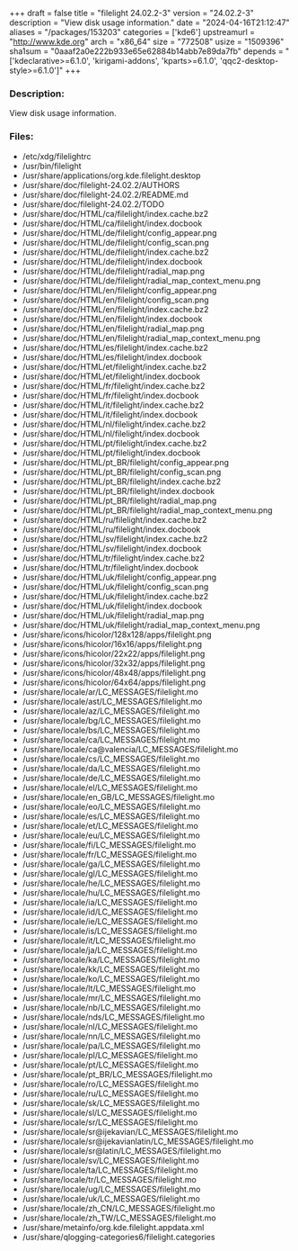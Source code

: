 +++
draft = false
title = "filelight 24.02.2-3"
version = "24.02.2-3"
description = "View disk usage information."
date = "2024-04-16T21:12:47"
aliases = "/packages/153203"
categories = ['kde6']
upstreamurl = "http://www.kde.org"
arch = "x86_64"
size = "772508"
usize = "1509396"
sha1sum = "0aaaf2a0e222b933e65e62884b14abb7e89da7fb"
depends = "['kdeclarative>=6.1.0', 'kirigami-addons', 'kparts>=6.1.0', 'qqc2-desktop-style>=6.1.0']"
+++
### Description: 
View disk usage information.

### Files: 
* /etc/xdg/filelightrc
* /usr/bin/filelight
* /usr/share/applications/org.kde.filelight.desktop
* /usr/share/doc/filelight-24.02.2/AUTHORS
* /usr/share/doc/filelight-24.02.2/README.md
* /usr/share/doc/filelight-24.02.2/TODO
* /usr/share/doc/HTML/ca/filelight/index.cache.bz2
* /usr/share/doc/HTML/ca/filelight/index.docbook
* /usr/share/doc/HTML/de/filelight/config_appear.png
* /usr/share/doc/HTML/de/filelight/config_scan.png
* /usr/share/doc/HTML/de/filelight/index.cache.bz2
* /usr/share/doc/HTML/de/filelight/index.docbook
* /usr/share/doc/HTML/de/filelight/radial_map.png
* /usr/share/doc/HTML/de/filelight/radial_map_context_menu.png
* /usr/share/doc/HTML/en/filelight/config_appear.png
* /usr/share/doc/HTML/en/filelight/config_scan.png
* /usr/share/doc/HTML/en/filelight/index.cache.bz2
* /usr/share/doc/HTML/en/filelight/index.docbook
* /usr/share/doc/HTML/en/filelight/radial_map.png
* /usr/share/doc/HTML/en/filelight/radial_map_context_menu.png
* /usr/share/doc/HTML/es/filelight/index.cache.bz2
* /usr/share/doc/HTML/es/filelight/index.docbook
* /usr/share/doc/HTML/et/filelight/index.cache.bz2
* /usr/share/doc/HTML/et/filelight/index.docbook
* /usr/share/doc/HTML/fr/filelight/index.cache.bz2
* /usr/share/doc/HTML/fr/filelight/index.docbook
* /usr/share/doc/HTML/it/filelight/index.cache.bz2
* /usr/share/doc/HTML/it/filelight/index.docbook
* /usr/share/doc/HTML/nl/filelight/index.cache.bz2
* /usr/share/doc/HTML/nl/filelight/index.docbook
* /usr/share/doc/HTML/pt/filelight/index.cache.bz2
* /usr/share/doc/HTML/pt/filelight/index.docbook
* /usr/share/doc/HTML/pt_BR/filelight/config_appear.png
* /usr/share/doc/HTML/pt_BR/filelight/config_scan.png
* /usr/share/doc/HTML/pt_BR/filelight/index.cache.bz2
* /usr/share/doc/HTML/pt_BR/filelight/index.docbook
* /usr/share/doc/HTML/pt_BR/filelight/radial_map.png
* /usr/share/doc/HTML/pt_BR/filelight/radial_map_context_menu.png
* /usr/share/doc/HTML/ru/filelight/index.cache.bz2
* /usr/share/doc/HTML/ru/filelight/index.docbook
* /usr/share/doc/HTML/sv/filelight/index.cache.bz2
* /usr/share/doc/HTML/sv/filelight/index.docbook
* /usr/share/doc/HTML/tr/filelight/index.cache.bz2
* /usr/share/doc/HTML/tr/filelight/index.docbook
* /usr/share/doc/HTML/uk/filelight/config_appear.png
* /usr/share/doc/HTML/uk/filelight/config_scan.png
* /usr/share/doc/HTML/uk/filelight/index.cache.bz2
* /usr/share/doc/HTML/uk/filelight/index.docbook
* /usr/share/doc/HTML/uk/filelight/radial_map.png
* /usr/share/doc/HTML/uk/filelight/radial_map_context_menu.png
* /usr/share/icons/hicolor/128x128/apps/filelight.png
* /usr/share/icons/hicolor/16x16/apps/filelight.png
* /usr/share/icons/hicolor/22x22/apps/filelight.png
* /usr/share/icons/hicolor/32x32/apps/filelight.png
* /usr/share/icons/hicolor/48x48/apps/filelight.png
* /usr/share/icons/hicolor/64x64/apps/filelight.png
* /usr/share/locale/ar/LC_MESSAGES/filelight.mo
* /usr/share/locale/ast/LC_MESSAGES/filelight.mo
* /usr/share/locale/az/LC_MESSAGES/filelight.mo
* /usr/share/locale/bg/LC_MESSAGES/filelight.mo
* /usr/share/locale/bs/LC_MESSAGES/filelight.mo
* /usr/share/locale/ca/LC_MESSAGES/filelight.mo
* /usr/share/locale/ca@valencia/LC_MESSAGES/filelight.mo
* /usr/share/locale/cs/LC_MESSAGES/filelight.mo
* /usr/share/locale/da/LC_MESSAGES/filelight.mo
* /usr/share/locale/de/LC_MESSAGES/filelight.mo
* /usr/share/locale/el/LC_MESSAGES/filelight.mo
* /usr/share/locale/en_GB/LC_MESSAGES/filelight.mo
* /usr/share/locale/eo/LC_MESSAGES/filelight.mo
* /usr/share/locale/es/LC_MESSAGES/filelight.mo
* /usr/share/locale/et/LC_MESSAGES/filelight.mo
* /usr/share/locale/eu/LC_MESSAGES/filelight.mo
* /usr/share/locale/fi/LC_MESSAGES/filelight.mo
* /usr/share/locale/fr/LC_MESSAGES/filelight.mo
* /usr/share/locale/ga/LC_MESSAGES/filelight.mo
* /usr/share/locale/gl/LC_MESSAGES/filelight.mo
* /usr/share/locale/he/LC_MESSAGES/filelight.mo
* /usr/share/locale/hu/LC_MESSAGES/filelight.mo
* /usr/share/locale/ia/LC_MESSAGES/filelight.mo
* /usr/share/locale/id/LC_MESSAGES/filelight.mo
* /usr/share/locale/ie/LC_MESSAGES/filelight.mo
* /usr/share/locale/is/LC_MESSAGES/filelight.mo
* /usr/share/locale/it/LC_MESSAGES/filelight.mo
* /usr/share/locale/ja/LC_MESSAGES/filelight.mo
* /usr/share/locale/ka/LC_MESSAGES/filelight.mo
* /usr/share/locale/kk/LC_MESSAGES/filelight.mo
* /usr/share/locale/ko/LC_MESSAGES/filelight.mo
* /usr/share/locale/lt/LC_MESSAGES/filelight.mo
* /usr/share/locale/mr/LC_MESSAGES/filelight.mo
* /usr/share/locale/nb/LC_MESSAGES/filelight.mo
* /usr/share/locale/nds/LC_MESSAGES/filelight.mo
* /usr/share/locale/nl/LC_MESSAGES/filelight.mo
* /usr/share/locale/nn/LC_MESSAGES/filelight.mo
* /usr/share/locale/pa/LC_MESSAGES/filelight.mo
* /usr/share/locale/pl/LC_MESSAGES/filelight.mo
* /usr/share/locale/pt/LC_MESSAGES/filelight.mo
* /usr/share/locale/pt_BR/LC_MESSAGES/filelight.mo
* /usr/share/locale/ro/LC_MESSAGES/filelight.mo
* /usr/share/locale/ru/LC_MESSAGES/filelight.mo
* /usr/share/locale/sk/LC_MESSAGES/filelight.mo
* /usr/share/locale/sl/LC_MESSAGES/filelight.mo
* /usr/share/locale/sr/LC_MESSAGES/filelight.mo
* /usr/share/locale/sr@ijekavian/LC_MESSAGES/filelight.mo
* /usr/share/locale/sr@ijekavianlatin/LC_MESSAGES/filelight.mo
* /usr/share/locale/sr@latin/LC_MESSAGES/filelight.mo
* /usr/share/locale/sv/LC_MESSAGES/filelight.mo
* /usr/share/locale/ta/LC_MESSAGES/filelight.mo
* /usr/share/locale/tr/LC_MESSAGES/filelight.mo
* /usr/share/locale/ug/LC_MESSAGES/filelight.mo
* /usr/share/locale/uk/LC_MESSAGES/filelight.mo
* /usr/share/locale/zh_CN/LC_MESSAGES/filelight.mo
* /usr/share/locale/zh_TW/LC_MESSAGES/filelight.mo
* /usr/share/metainfo/org.kde.filelight.appdata.xml
* /usr/share/qlogging-categories6/filelight.categories
